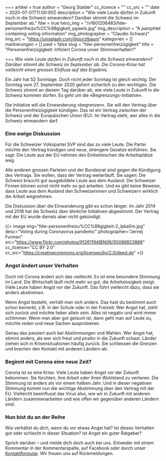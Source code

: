 +++
artikel = true
author = "Georg Stalder"
cc_licence = ""
cc_src = ""
date = 2020-07-01T11:00:00Z
description = "Wie viele Leute dürfen in Zukunft noch in die Schweiz einwandern? Darüber stimmt die Schweiz im September ab."
fdw = true
hero_img = "/v1601206483/fdw-personenfreizu%CC%88gigkeit_pgwels.jpg"
img_description = "A pamphlet containing voting information"
img_photographer = "Claudio Schwarz"
img_src = "https://unsplash.com/@purzlbaum"
kategorien = []
markierungen = []
paid = false
slug = "fdw-personenfreizügigkeit"
title = "Personenfreizügigkeit: Infiziert Corona unser Stimmverhalten?"

+++
_Wie viele Leute dürfen in Zukunft noch in die Schweiz einwandern? Darüber stimmt die Schweiz im September ab. Die Corona-Krise hat vielleicht einen grossen Einfluss auf das Ergebnis._

Ein Jahr hat 52 Sonntage. Doch nicht jeder Sonntag ist gleich wichtig. Der Sonntag vom 27. September 2020 gehört sicherlich zu den wichtigen. Die Schweiz stimmt an diesem Tag darüber ab, wie viele Leute in Zukunft in die Schweiz kommen dürfen. Es geht um die «Begrenzungs-Initiative».

Die Initiative will die Einwanderung «begrenzen». Sie will den Vertrag über die Personenfreizügigkeit kündigen. Das ist ein Vertrag zwischen der Schweiz und der Europäischen Union (EU). Im Vertrag steht, wer alles in die Schweiz einwandern darf.

### Eine ewige Diskussion

Für die Schweizer Volkspartei SVP sind das zu viele Leute. Die Partei möchte den Vertrag kündigen und neue, strengere Gesetze einführen. Sie sagt: Die Leute aus der EU nehmen den Einheimischen die Arbeitsplätze weg.

Alle anderen grossen Parteien und der Bundesrat sind gegen die Kündigung des Vertrags. Sie wollen, dass der Vertrag weiterläuft. Sie sagen: Die Schweiz braucht gut ausgebildete Leute aus dem Ausland. Die Schweizer Firmen können sonst nicht mehr so gut arbeiten. Und es gibt keine Beweise, dass Leute aus dem Ausland den Schweizerinnen und Schweizern wirklich die Arbeit wegnehmen.

Die Diskussion über die Einwanderung gibt es schon länger. Im Jahr 2014 und 2016 hat die Schweiz über ähnliche Initiativen abgestimmt. Der Vertrag mit der EU wurde damals aber nicht gekündigt.

{{< image img="fdw-personenfreizu%CC%88gigkeit-2_lpka0m.jpg" desc="Voting during Coronavirus pandemic" photographer="Jernej Furman" src="https://www.flickr.com/photos/91261194@N06/50096823886" cc_licence="CC BY 2.0" cc_src="https://creativecommons.org/licenses/by/2.0/deed.de" >}}

### Angst ändert unser Verhalten

Doch mit Corona ändert sich das vielleicht. Es ist eine besondere Stimmung im Land. Die Wirtschaft läuft nicht mehr so gut, die Arbeitslosigkeit steigt. Viele Leute haben Angst vor der Zukunft. Das führt vielleicht dazu, dass sie anders abstimmen.

Wenn Angst besteht, verhält man sich anders. Das hast du bestimmt auch schon bemerkt, z.B. in der Schule oder in der Freizeit: Wer Angst hat, zieht sich zurück und möchte lieber allein sein. Alles ist negativ und wird immer schlimmer. Wenn man aber gut gelaunt ist, dann geht man auf Leute zu, möchte reden und neue Sachen ausprobieren.

Genau das passiert auch bei Abstimmungen und Wahlen. Wer Angst hat, stimmt anders, als wer sich freut und positiv in die Zukunft schaut. Länder ziehen sich in Krisensituationen häufig zurück. Sie schliessen die Grenzen und brechen den Kontakt mit anderen Ländern ab.

### Beginnt mit Corona eine neue Zeit?

Corona ist so eine Krise. Viele Leute haben Angst vor der Zukunft bekommen. Sie fürchten, ihre Arbeit oder ihren Wohlstand zu verlieren. Die Stimmung ist anders als vor einem halben Jahr. Und in dieser negativen Stimmung kommt nun die wichtige Abstimmung über den Vertrag mit der EU. Vielleicht beeinflusst das Virus also, wie wir in Zukunft mit anderen Ländern zusammenarbeiten und wie offen wir gegenüber anderen Ländern sind.

### Nun bist du an der Reihe

Wie verhältst du dich, wenn du vor etwas Angst hat? Ist dieses Verhalten gut oder schlecht in dieser Situation? Ist Angst ein guter Ratgeber?

Sprich darüber – und melde dich doch auch bei uns. Entweder mit einem Kommentar in der Kommentarspalte, auf Facebook oder durch unser [Kontaktformular](https://chinderzytig-v1.netlify.app/kontakt/). Wir freuen uns auf Rückmeldungen.